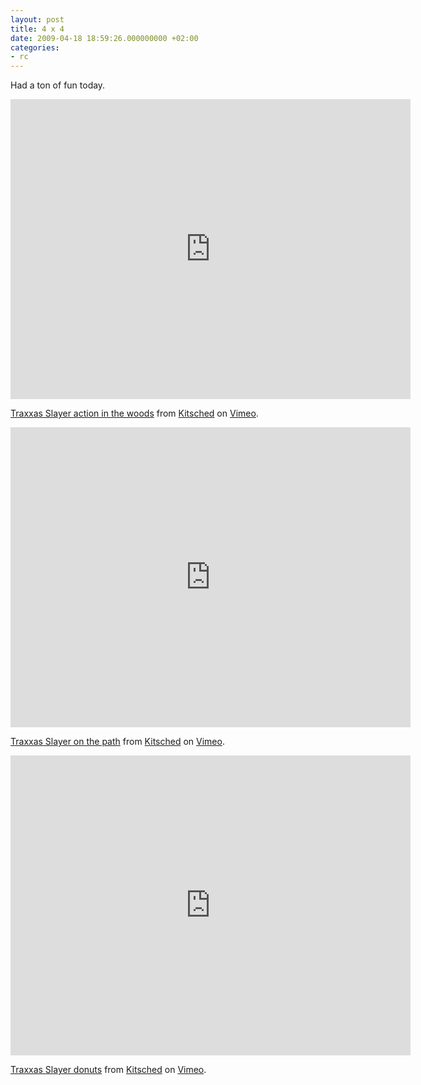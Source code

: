 ```yaml
---
layout: post
title: 4 x 4
date: 2009-04-18 18:59:26.000000000 +02:00
categories:
- rc
---
```

Had a ton of fun today.

<iframe src="https://player.vimeo.com/video/4211755?h=653da1d5e1" width="640" height="480" frameborder="0" allow="autoplay; fullscreen; picture-in-picture" allowfullscreen></iframe>
<p><a href="https://vimeo.com/4211755">Traxxas Slayer action in the woods</a> from <a href="https://vimeo.com/kitsched">Kitsched</a> on <a href="https://vimeo.com">Vimeo</a>.</p>

<iframe src="https://player.vimeo.com/video/4211909?h=54ce6393ee" width="640" height="480" frameborder="0" allow="autoplay; fullscreen; picture-in-picture" allowfullscreen></iframe>
<p><a href="https://vimeo.com/4211909">Traxxas Slayer on the path</a> from <a href="https://vimeo.com/kitsched">Kitsched</a> on <a href="https://vimeo.com">Vimeo</a>.</p>

<iframe src="https://player.vimeo.com/video/4211966?h=d0c09df979" width="640" height="480" frameborder="0" allow="autoplay; fullscreen; picture-in-picture" allowfullscreen></iframe>
<p><a href="https://vimeo.com/4211966">Traxxas Slayer donuts</a> from <a href="https://vimeo.com/kitsched">Kitsched</a> on <a href="https://vimeo.com">Vimeo</a>.</p>
